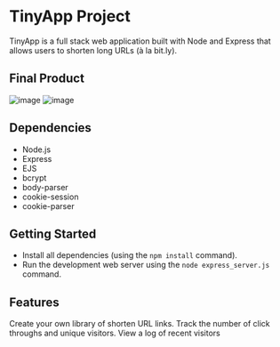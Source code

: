 # TinyApp Project

TinyApp is a full stack web application built with Node and Express that allows users to shorten long URLs (à la bit.ly).

## Final Product

![image](https://user-images.githubusercontent.com/94345485/160046265-517076db-fcbf-48be-b675-ff4d102a0640.png)
![image](https://user-images.githubusercontent.com/94345485/160046387-cee9e80b-e660-4353-8817-b26fdc723b4e.png)

## Dependencies

- Node.js
- Express
- EJS
- bcrypt
- body-parser
- cookie-session
- cookie-parser


## Getting Started

- Install all dependencies (using the `npm install` command).
- Run the development web server using the `node express_server.js` command.

## Features

Create your own library of shorten URL links. Track the number of click throughs and unique visitors.
View a log of recent visitors